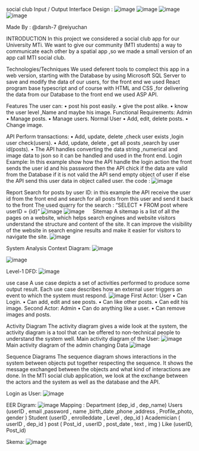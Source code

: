 social club
Input / Output Interface Design :
![image](https://github.com/Social-Club-Mini-Project/API/assets/38864734/2e423219-3c15-49be-afad-4a8135927a4e)
![image](https://github.com/Social-Club-Mini-Project/API/assets/38864734/3dfffb48-6c66-4e14-aa1c-a7011e71342c)
![image](https://github.com/Social-Club-Mini-Project/API/assets/38864734/5699129c-71c2-4d2f-b7cb-abc0df392caa)
![image](https://github.com/Social-Club-Mini-Project/API/assets/38864734/a5d98e92-97b6-4600-ad20-460764b6c904)

Made By :
@darsh-7 
@reiyuchan

INTRODUCTION
In this project we considered a social club app for our University MTi. We want to give our community (MTI students) a way to communicate each other by a spatial app ,so we made a small version of an app call MTI social club.

Technologies/Techniques
We used deferent tools to complect this app in a web version, starting with the Database by using Microsoft SQL Server to save and modify the data of our users, for the front end we used React program base typescript and of course with HTML and CSS ,for delivering the data from our Database to the front end we used ASP API.

Features
The user can:
•	post his post easily.
•	give the post alike.
•	know the user level ,Name and maybe his image.
Functional Requirements: 
Admin 
•	Manage posts.
•	Manage users.
Normal User
•	Add, edit, delete posts. 
•	Change image. 

API Perform transactions:
•	Add, update, delete ,check user exists ,login user check(users).
•	Add, update, delete , get all posts ,search by user id(posts).
•	The API handles converting the data string ,numerical and image data to json so it can be handled and used in the front end.
Login Example:
In this example show how the API handle the login action the front sends the user id and his password then the API chick if the data are valid from the Database if it is not valid the API send empty object of user if else the API send this user data in object called user.
the code :
![image](https://github.com/Social-Club-Mini-Project/API/assets/38864734/034301e5-abb5-431a-948c-a21a4afe5124)

Report
Search for posts by user ID:
in this example the API receive the user id from the front end and search for all posts from this user and send it back to the front 
The used quarry for the search :
“SELECT * FROM post where userID = {id}”
![image](https://github.com/Social-Club-Mini-Project/API/assets/38864734/53e626da-cccf-4d48-95cc-9f06419402aa)
![image](https://github.com/Social-Club-Mini-Project/API/assets/38864734/2f441989-7d3d-4d3f-befd-12b027308aa2)
 
Sitemap
A sitemap is a list of all the pages on a website, which helps search engines and website visitors understand the structure and content of the site. It can improve the visibility of the website in search engine results and make it easier for visitors to navigate the site.
![image](https://github.com/Social-Club-Mini-Project/API/assets/38864734/3706c71d-52a8-49a7-a326-3d9da7ca52cc)

System Analysis
Context Diagram:
![image](https://github.com/Social-Club-Mini-Project/API/assets/38864734/3ddeaa0d-afcd-4ae6-afb4-159991f24731)

![image](https://github.com/Social-Club-Mini-Project/API/assets/38864734/e546ae1b-d71c-4af9-945e-161e558c5a0f)

Level-1 DFD:
 ![image](https://github.com/Social-Club-Mini-Project/API/assets/38864734/e7ab2bb3-51d1-48d3-92d2-5721ad07c0e7)

use case 
A use case depicts a set of activities performed to produce some output result. Each use case describes how an external user triggers an event to which the system must respond.
![image](https://github.com/Social-Club-Mini-Project/API/assets/38864734/3a2aaf89-0a52-4900-9b10-999e525b3b5d)
First Actor: User 
•	Can Login. 
•	Can add, edit and see posts. 
•	Can like other posts.
•	Can edit his image.
Second Actor: Admin 
•	Can do anything like a user. 
•	Can remove images and posts. 

Activity Diagram
The activity diagram gives a wide look at the system, the activity diagram is a tool that can be offered to non-technical people to understand the system well.
Main activity diagram of the User:
![image](https://github.com/Social-Club-Mini-Project/API/assets/38864734/cae38b80-5a5b-4152-8c44-2819614f1567)
Main activity diagram of the admin changing Data
![image](https://github.com/Social-Club-Mini-Project/API/assets/38864734/c7e7a008-eca8-44d4-b79b-5b6c675de17a)

Sequence Diagrams
The sequence diagram shows interactions in the system between objects put together respecting the sequence. It shows the message exchanged between the objects and what kind of interactions are done. In the MTI social club application, we look at the exchange between the actors and the system as well as the database and the API.

Login as User:
![image](https://github.com/Social-Club-Mini-Project/API/assets/38864734/a2827130-70f2-42ed-b3ec-d8ea1b0f5aea)

EER Digram: 
![image](https://github.com/Social-Club-Mini-Project/API/assets/38864734/4c7c7fdf-cd6f-4f54-a044-d8998ae594f7)
Mapping :
Department
(dep_id , dep_name)
Users
(userID , email ,password , name ,birth_date ,phone  ,address , Profile_photo, gender )
Student
(userID , enrolleddate  , Level , dep_id )
Academician
( userID , dep_id )
post
( Post_id , userID , post_date  , text , img )
Like
(userID, Post_id)

Skema:
![image](https://github.com/Social-Club-Mini-Project/API/assets/38864734/85e93802-d8ae-4e75-bf65-196b5bc67fc1)
 
